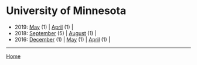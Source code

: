 # University of Minnesota

  * 2019: 
      [May](./university-of-minnesota-2019-05.md) (1) | 
      [April](./university-of-minnesota-2019-04.md) (1) | 
  * 2018: 
      [September](./university-of-minnesota-2018-09.md) (5) | 
      [August](./university-of-minnesota-2018-08.md) (1) | 
  * 2016: 
      [December](./university-of-minnesota-2016-12.md) (1) | 
      [May](./university-of-minnesota-2016-05.md) (1) | 
      [April](./university-of-minnesota-2016-04.md) (1) | 

----

[Home](../)
